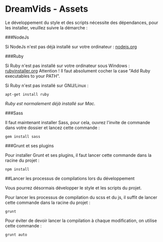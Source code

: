 # DreamVids - Assets

Le développement du style et des scripts nécessite des dépendances, pour les installer, veuillez suivre la démarche :

###NodeJs

Si NodeJs n'est pas déjà installé sur votre ordinateur : [nodejs.org](http://nodejs.org/)

###Ruby

Si Ruby n'est pas installé sur votre ordinateur sous Windows : [rubyinstaller.org](http://rubyinstaller.org/) Attention ! Il faut absolument cocher la case "Add Ruby executables to your PATH".

Si Ruby n'est pas installé sur GNU/Linux : 

```shell
apt-get install ruby
```
*Ruby est normalement déjà installé sur Mac.*

###Sass

Il faut maintenant installer Sass, pour cela, ouvrez l'invite de commande dans votre dossier et lancez cette commande :

```shell
gem install sass
```

###Grunt et ses plugins

Pour installer Grunt et ses plugins, il faut lancer cette commande dans la racine du projet :

```shell
npm install
```

##Lancer les processus de compilations lors du développement

Vous pourrez désormais développer le style et les scripts du projet.

Pour lancer les processus de compilation du scss et du js, il suffit de lancer cette commande dans la racine du projet :

```shell
grunt
```

Pour éviter de devoir lancer la compilation à chaque modification, on utilise cette commande :

```shell
grunt auto
```
